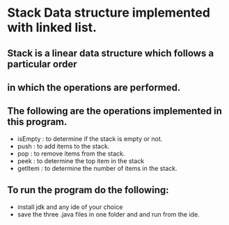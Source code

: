 # Stack Data structure implemented with linked list.
## Stack is a linear data structure which follows a particular order
## in which the operations are performed.

## The following are the operations implemented in this program.
- isEmpty : to determine if the stack is empty or not.
- push : to add items to the stack.
- pop : to remove items from the stack.
- peek : to determine the top item in the stack
- getItem : to determine the number of items in the stack.

## To run the program do the following:
- install jdk and any ide of your choice
- save the three .java files in one folder and and run from the ide. 